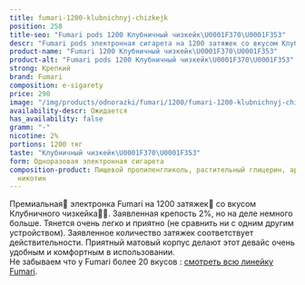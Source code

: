 ```yaml
---
title: fumari-1200-klubnichnyj-chizkejk
position: 258
title-seo: "Fumari pods 1200 Клубничный чизкейк\U0001F370\U0001F353"
descr: "Fumari pods электронная сигарета на 1200 затяжек со вкусом Клубничного чизкейка\U0001F370\U0001F353"
product-name: "Fumari 1200 Клубничный чизкейк\U0001F370\U0001F353"
product-alt: "Fumari pods 1200 Клубничный чизкейк\U0001F370\U0001F353"
strong: Крепкий
brand: Fumari
composition: e-sigarety
price: 290
image: "/img/products/odnorazki/fumari/1200/fumari-1200-klubnichnyj-chizkejk.png"
availability-descr: Ожидается
has_availability: false
gramm: "-"
nicotine: 2%
portions: 1200 тяг
taste: "Клубничный чизкейк\U0001F370\U0001F353"
form: Одноразовая электронная сигарета
composition-product: Пищевой пропиленгликоль, растительный глицерин, ароматизатор,
  никотин
---
```


Премиальная🥇 электронка Fumari на 1200 затяжек💨 со вкусом Клубничного чизкейка🍰🍓. Заявленная крепость 2%, но на деле немного больше. Тянется очень легко и приятно (не сравнить ни с одним другим устройством). Заявленное количество затяжек соответствует действительности. Приятный матовый корпус делают этот девайс очень удобным и комфортным в использовании.<br>
Не забываем что у Fumari более 20 вкусов : [смотреть всю линейку Fumari](/fumari).
